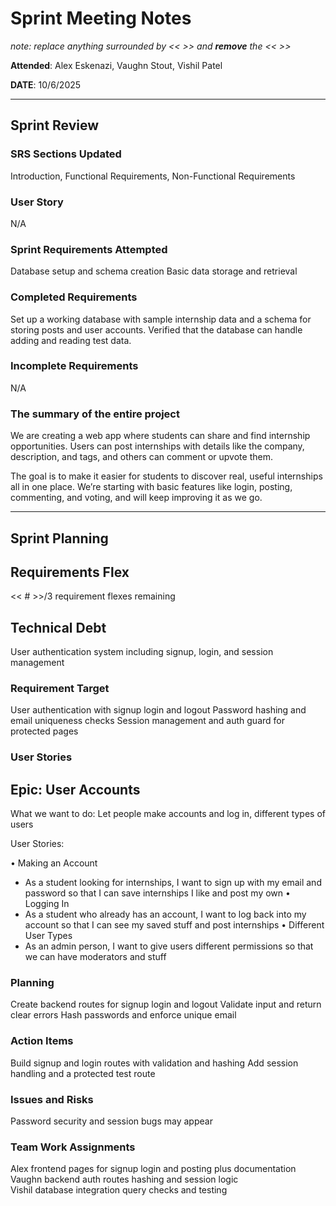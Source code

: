 # Sprint Meeting Notes

*note: replace anything surrounded by << >> and **remove** the << >>*

**Attended**: Alex Eskenazi, Vaughn Stout, Vishil Patel

**DATE**: 10/6/2025

***

## Sprint Review

### SRS Sections Updated

Introduction, Functional Requirements, Non-Functional Requirements

### User Story

N/A

### Sprint Requirements Attempted

Database setup and schema creation
Basic data storage and retrieval

### Completed Requirements

Set up a working database with sample internship data and a schema for storing posts and user accounts. Verified that the database can handle adding and reading test data.

### Incomplete Requirements

N/A

### The summary of the entire project

We are creating a web app where students can share and find internship opportunities. Users can post internships with details like the company, description, and tags, and others can comment or upvote them.

The goal is to make it easier for students to discover real, useful internships all in one place. We’re starting with basic features like login, posting, commenting, and voting, and will keep improving it as we go.

***

## Sprint Planning

## Requirements Flex

<< # >>/3 requirement flexes remaining

## Technical Debt

User authentication system including signup, login, and session management

### Requirement Target

User authentication with signup login and logout
Password hashing and email uniqueness checks
Session management and auth guard for protected pages

### User Stories

## Epic: User Accounts
What we want to do: Let people make accounts and log in, different types of users

User Stories:

•  Making an Account
  - As a student looking for internships, I want to sign up with my email and password so that I can save internships I like and post my own
•⁠  ⁠Logging In  
  - As a student who already has an account, I want to log back into my account so that I can see my saved stuff and post internships
•⁠  ⁠Different User Types
  - As an admin person, I want to give users different permissions so that we can have moderators and stuff


### Planning

Create backend routes for signup login and logout
Validate input and return clear errors
Hash passwords and enforce unique email

### Action Items

Build signup and login routes with validation and hashing
Add session handling and a protected test route

### Issues and Risks

Password security and session bugs may appear

### Team Work Assignments


Alex frontend pages for signup login and posting plus documentation\
Vaughn backend auth routes hashing and session logic\
Vishil database integration query checks and testing
